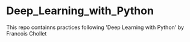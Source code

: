 # Deep_Learning_with_Python
 This repo containns practices following 'Deep Learning with Python' by Francois Chollet
